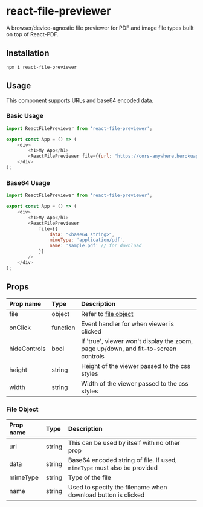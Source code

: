 # react-file-previewer
A browser/device-agnostic file previewer for PDF and image file types built on top of React-PDF.

## Installation
```
npm i react-file-previewer
```

## Usage
This component supports URLs and base64 encoded data.

### Basic Usage
```javascript
import ReactFilePreviewer from 'react-file-previewer';

export const App = () => (
    <div>
        <h1>My App</h1>
        <ReactFilePreviewer file={{url: "https://cors-anywhere.herokuapp.com/http://africau.edu/images/default/sample.pdf"}}/>
    </div>
);
```

### Base64 Usage
```javascript
import ReactFilePreviewer from 'react-file-previewer';

export const App = () => (
    <div>
        <h1>My App</h1>
        <ReactFilePreviewer 
            file={{
                data: "<base64 string>",
                mimeType: 'application/pdf',
                name: 'sample.pdf' // for download
            }}
        />
    </div>
);
```

## Props

| Prop name    | Type     | Description |
|:-------------|:---------|:------------|
| file         | object   | Refer to [file object](#file-object) |
| onClick      | function | Event handler for when viewer is clicked |
| hideControls | bool  | If 'true', viewer won't display the zoom, page up/down, and fit-to-screen controls |
| height       | string   | Height of the viewer passed to the css styles |
| width        | string   | Width of the viewer passed to the css styles |

### File Object

| Prop name | Type   | Description |
|:----------|:-------|:------------|
| url       | string | This can be used by itself with no other prop |
| data      | string | Base64 encoded string of file. If used, `mimeType` must also be provided |
| mimeType  | string | Type of the file |
| name      | string | Used to specify the filename when download button is clicked |
